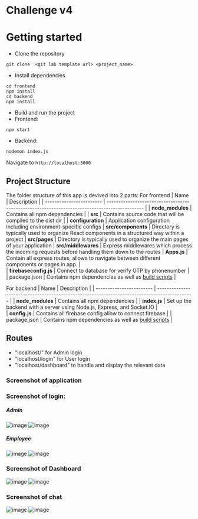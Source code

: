 # Challenge v4


# Getting started
- Clone the repository
```
git clone  <git lab template url> <project_name>
```
- Install dependencies
```
cd frontend
npm install
cd backend
npm install
```
- Build and run the project
- Frontend: 
```
npm start
```
- Backend:
```
nodemon index.js
```
  Navigate to `http://localhost:3000`

## Project Structure
The folder structure of this app is devived into 2 parts:
For frontend
| Name | Description |
| ------------------------ | --------------------------------------------------------------------------------------------- |
| **node_modules**         | Contains all  npm dependencies                                                            |
| **src**                  | Contains  source code that will be compiled to the dist dir                               |
| **configuration**        | Application configuration including environment-specific configs 
| **src/components**       | Directory is typically used to organize React components in a structured way within a project
| **src/pages**            | Directory is typically used to organize the main pages of your application
| **src/middlewares**      | Express middlewares which process the incoming requests before handling them down to the routes
| **Apps.js**              | Contain all express routes, allows to navigate between different components or pages in app.   |                  
| **firebaseconfig.js**    | Connect to database for verify OTP by phonenumber                                                |
| package.json             | Contains npm dependencies as well as [build scripts](#what-if-a-library-isnt-on-definitelytyped)   |  

For backend
| Name | Description |
| ------------------------ | --------------------------------------------------------------------------------------------- |
| **node_modules**         | Contains all  npm dependencies                                                            |
| **index.js**             | Set up the backend with a server using Node.js, Express, and Socket.IO   |                  
| **config.js**            | Contains all firebase config allow to connect firebase                                                 |
| package.json             | Contains npm dependencies as well as [build scripts](#what-if-a-library-isnt-on-definitelytyped)   |  

## Routes
- "localhost/" for Admin login
- "localhost/login" for User login
- "localhost/dashboard" to handle and display the relevant data

### Screenshot of application
### Screenshot of login:
##### Admin
![image](https://github.com/user-attachments/assets/2814e36b-a011-4935-a6d8-7a5331498762) ![image](https://github.com/user-attachments/assets/b317f456-ebe5-47c8-92a0-34262bc7bd7f)

##### Employee
![image](https://github.com/user-attachments/assets/3f6781c6-2e3c-4e31-a507-949b9a54f793) ![image](https://github.com/user-attachments/assets/5fe41b55-de98-4d13-8813-1e12283e6284)

### Screenshot of Dashboard
![image](https://github.com/user-attachments/assets/68097cde-b46e-4fe8-8380-a9cdcc3f14f3)
![image](https://github.com/user-attachments/assets/230de131-f3b6-485b-b569-84cb877296db)

### Screenshot of chat
![image](https://github.com/user-attachments/assets/ea41111d-d154-4f57-8bcd-547234738317)
![image](https://github.com/user-attachments/assets/b7cfb94e-3141-4d58-a51c-df01af1ec3ed)





